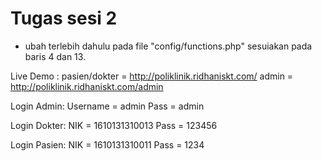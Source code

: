 # Tugas sesi 2

* ubah terlebih dahulu pada file "config/functions.php" sesuiakan pada baris 4 dan 13.

Live Demo : 
pasien/dokter = http://poliklinik.ridhaniskt.com/
admin = http://poliklinik.ridhaniskt.com/admin

Login Admin:
Username = admin
Pass = admin

Login Dokter:
NIK = 1610131310013
Pass = 123456

Login Pasien:
NIK = 1610131310011
Pass = 1234



